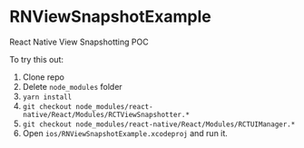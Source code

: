 # RNViewSnapshotExample
React Native View Snapshotting POC

To try this out:
1. Clone repo
2. Delete `node_modules` folder
3. `yarn install`
4. `git checkout node_modules/react-native/React/Modules/RCTViewSnapshotter.*`
5. `git checkout node_modules/react-native/React/Modules/RCTUIManager.*`
6. Open `ios/RNViewSnapshotExample.xcodeproj` and run it.
